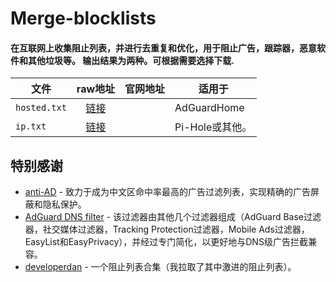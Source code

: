 # Merge-blocklists

#### 在互联网上收集阻止列表，并进行去重复和优化，用于阻止广告，跟踪器，恶意软件和其他垃圾等。 输出结果为两种。可根据需要选择下载.

| 文件     | raw地址 	| 官网地址 	| 适用于 	|
| --------------------------------	|:------------------:	| ----------------	|---------------------------------------------	|
| `hosted.txt` 	| [链接](https://raw.githubusercontent.com/jogn61/Merge-blocklists/main/hosted.txt) 	| []()	| AdGuardHome 	|
| `ip.txt` 	| [链接](https://github.com/jogn61/Merge-blocklists/blob/main/ip.txt) 	| []()	| Pi-Hole或其他。 	|


## 特别感谢

- [anti-AD](https://anti-ad.net) - 致力于成为中文区命中率最高的广告过滤列表，实现精确的广告屏蔽和隐私保护。
- [AdGuard DNS filter](https://github.com/AdguardTeam/AdguardSDNSFilter) - 该过滤器由其他几个过滤器组成（AdGuard Base过滤器，社交媒体过滤器，Tracking Protection过滤器，Mobile Ads过滤器，EasyList和EasyPrivacy），并经过专门简化，以更好地与DNS级广告拦截兼容。
- [developerdan](https://www.github.developerdan.com/hosts/) - 一个阻止列表合集（我拉取了其中激进的阻止列表）。
